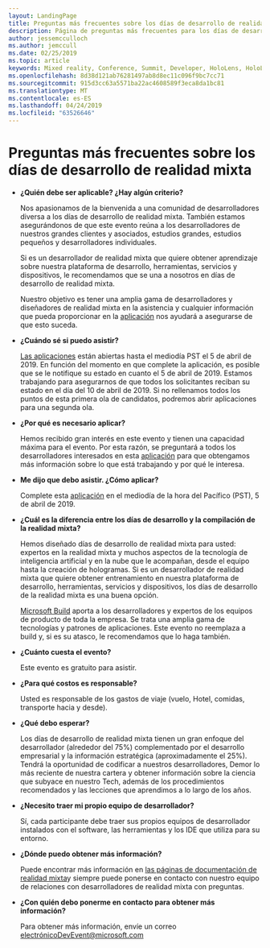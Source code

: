 ```yaml
---
layout: LandingPage
title: Preguntas más frecuentes sobre los días de desarrollo de realidad mixta
description: Página de preguntas más frecuentes para los días de desarrollo MR
author: jessemcculloch
ms.author: jemccull
ms.date: 02/25/2019
ms.topic: article
keywords: Mixed reality, Conference, Summit, Developer, HoloLens, HoloLens 2, Kinect
ms.openlocfilehash: 8d38d121ab76281497ab8d8ec11c096f9bc7cc71
ms.sourcegitcommit: 915d3cc63a5571ba22ac4608589f3eca8da1bc81
ms.translationtype: MT
ms.contentlocale: es-ES
ms.lasthandoff: 04/24/2019
ms.locfileid: "63526646"
---
```

# <a name="mixed-reality-dev-days-faq"></a>Preguntas más frecuentes sobre los días de desarrollo de realidad mixta

* **¿Quién debe ser aplicable? ¿Hay algún criterio?**
    
    Nos apasionamos de la bienvenida a una comunidad de desarrolladores diversa a los días de desarrollo de realidad mixta. También estamos asegurándonos de que este evento reúna a los desarrolladores de nuestros grandes clientes y asociados, estudios grandes, estudios pequeños y desarrolladores individuales.

    Si es un desarrollador de realidad mixta que quiere obtener aprendizaje sobre nuestra plataforma de desarrollo, herramientas, servicios y dispositivos, le recomendamos que se una a nosotros en días de desarrollo de realidad mixta.

    Nuestro objetivo es tener una amplia gama de desarrolladores y diseñadores de realidad mixta en la asistencia y cualquier información que pueda proporcionar en la [aplicación](https://aka.ms/MRDevDayApplication) nos ayudará a asegurarse de que esto suceda.

* **¿Cuándo sé si puedo asistir?**

    [Las aplicaciones](https://aka.ms/MRDevDayApplication) están abiertas hasta el mediodía PST el 5 de abril de 2019. En función del momento en que complete la aplicación, es posible que se le notifique su estado en cuanto el 5 de abril de 2019. Estamos trabajando para asegurarnos de que todos los solicitantes reciban su estado en el día del 10 de abril de 2019. Si no rellenamos todos los puntos de esta primera ola de candidatos, podremos abrir aplicaciones para una segunda ola.

* **¿Por qué es necesario aplicar?**

    Hemos recibido gran interés en este evento y tienen una capacidad máxima para el evento. Por esta razón, se preguntará a todos los desarrolladores interesados en esta [aplicación](https://aka.ms/MRDevDayApplication) para que obtengamos más información sobre lo que está trabajando y por qué le interesa.

* **Me dijo que debo asistir.  ¿Cómo aplicar?**

    Complete esta [aplicación](https://aka.ms/MRDevDayApplication) en el mediodía de la hora del Pacífico (PST), 5 de abril de 2019.

* **¿Cuál es la diferencia entre los días de desarrollo y la compilación de la realidad mixta?**

    Hemos diseñado días de desarrollo de realidad mixta para usted: expertos en la realidad mixta y muchos aspectos de la tecnología de inteligencia artificial y en la nube que le acompañan, desde el equipo hasta la creación de hologramas. Si es un desarrollador de realidad mixta que quiere obtener entrenamiento en nuestra plataforma de desarrollo, herramientas, servicios y dispositivos, los días de desarrollo de la realidad mixta es una buena opción. 

    [Microsoft Build](https://www.microsoft.com/en-us/build) aporta a los desarrolladores y expertos de los equipos de producto de toda la empresa. Se trata una amplia gama de tecnologías y patrones de aplicaciones. Este evento no reemplaza a build y, si es su atasco, le recomendamos que lo haga también. 

* **¿Cuánto cuesta el evento?**

    Este evento es gratuito para asistir.

* **¿Para qué costos es responsable?**

    Usted es responsable de los gastos de viaje (vuelo, Hotel, comidas, transporte hacia y desde).

* **¿Qué debo esperar?**

    Los días de desarrollo de realidad mixta tienen un gran enfoque del desarrollador (alrededor del 75%) complementado por el desarrollo empresarial y la información estratégica (aproximadamente el 25%).  Tendrá la oportunidad de codificar a nuestros desarrolladores, Demor lo más reciente de nuestra cartera y obtener información sobre la ciencia que subyace en nuestro Tech, además de los procedimientos recomendados y las lecciones que aprendimos a lo largo de los años.

* **¿Necesito traer mi propio equipo de desarrollador?**

    Sí, cada participante debe traer sus propios equipos de desarrollador instalados con el software, las herramientas y los IDE que utiliza para su entorno.

* **¿Dónde puedo obtener más información?**

    Puede encontrar más información en [las páginas de documentación de realidad mixta](mr-dev-days.md)y siempre puede ponerse en contacto con nuestro equipo de relaciones con desarrolladores de realidad mixta con preguntas.

* **¿Con quién debo ponerme en contacto para obtener más información?**

    Para obtener más información, envíe un correo electrónicoDevEvent@microsoft.com
